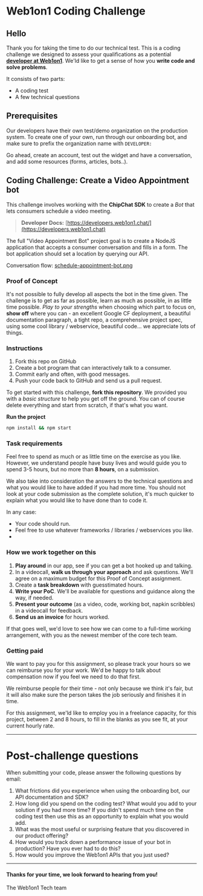 Web1on1 Coding Challenge
===================

## Hello

Thank you for taking the time to do our technical test. This is a coding challenge we designed to assess your qualifications as a potential **[developer at Web1on1](https://jobs.web1on1.chat)**. We'ld like to get a sense of how you **write code and solve problems**.

It consists of two parts:

* A coding test
* A few technical questions

## Prerequisites

Our developers have their own test/demo organization on the production system. To create one of your own, run through our onboarding bot, and make sure to prefix the organization name with `DEVELOPER:`

Go ahead, create an account, test out the widget and have a conversation, and add some resources (forms, articles, bots..).

## Coding Challenge: Create a Video Appointment bot

This challenge involves working with the **ChipChat SDK** to create a *Bot* that lets consumers schedule a video meeting.

> **Developer Docs:** [https://developers.web1on1.chat/](https://developers.web1on1.chat)

The full "Video Appointment Bot" project goal is to create a NodeJS application that accepts a consumer conversation and fills in a form. The bot application should set a location by querying our API.

Conversation flow: [schedule-appointment-bot.png](schedule-appointment-bot.png)

### Proof of Concept

It's not possible to fully develop all aspects the bot in the time given. The challenge is to get as far as possible, learn as much as possible, in as little time possible. _Play to your strengths_ when choosing which part to focus on, **show off** where you can - an excellent Google CF deployment, a beautiful documentation paragraph, a tight repo, a comprehensive project spec, using some cool library / webservice, beautiful code... we appreciate lots of things.

### Instructions

1. Fork this repo on GitHub
3. Create a bot program that can interactively talk to a consumer.
3. Commit early and often, with good messages.
4. Push your code back to GitHub and send us a pull request.

To get started with this challenge, **fork this repository**. We provided you with a *basic structure* to help you get off the ground. You can of course delete everything and start from scratch, if that's what you want.

**Run the project**

```sh
npm install && npm start
```

### Task requirements

Feel free to spend as much or as little time on the exercise as you like. However, we understand people have busy lives and would guide you to spend 3-5 hours, but no more than **8 hours**, on a submission.

We also take into consideration the answers to the technical questions and what you would like to have added if you had more time. You should not look at your code submission as the complete solution, it's much quicker to explain what you would like to have done than to code it.

In any case:

- Your code should run.
- Feel free to use whatever frameworks / libraries / webservices you like.
- 

### How we work together on this

1. **Play around** in our app, see if you can get a bot hooked up and talking.
2. In a videocall, **walk us through your approach** and ask questions. We'll agree on a maximum budget for this Proof of Concept assignment.
3. Create a **task breakdown** with guesstimated hours.
4. **Write your PoC**. We'll be available for questions and guidance along the way, if needed.
5. **Present your outcome** (as a video, code, working bot, napkin scribbles) in a videocall for feedback.
6. **Send us an invoice** for hours worked.

If that goes well, we'd love to see how we can come to a full-time working arrangement, with you as the newest member of the core tech team.


### Getting paid

We want to pay you for this assignment, so please track your hours so we can reimburse you for your work. We'd be happy to talk about compensation now if you feel we need to do that first.

We reimburse people for their time - not only because we think it's fair, but it will also make sure the person takes the job seriously and finishes it in time.

For this assignment, we'ld like to employ you in a freelance capacity, for this project, between 2 and 8 hours, to fill in the blanks as you see fit, at your current hourly rate.

----------

# Post-challenge questions

When submitting your code, please answer the following questions by email:

1. What frictions did you experience when using the onboarding bot, our API documentation and SDK?
2. How long did you spend on the coding test? What would you add to your solution if you had more time? If you didn't spend much time on the coding test then use this as an opportunity to explain what you would add.
3. What was the most useful or surprising feature that you discovered in our product offering?
4. How would you track down a performance issue of your bot in production? Have you ever had to do this?
5. How would you improve the Web1on1 APIs that you just used?

----------

#### Thanks for your time, we look forward to hearing from you!

The Web1on1 Tech team

